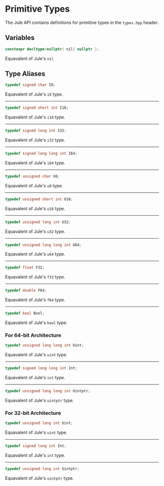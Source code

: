 # Primitive Types

The Jule API contains definitions for primitive types in the `types.hpp` header.

## Variables

```cpp
constexpr decltype(nullptr) nil{ nullptr };
```
Equavalent of Jule's `nil`

## Type Aliases

```cpp
typedef signed char I8;
```
Equavalent of Jule's `i8` type.

---

```cpp
typedef signed short int I16;
```
Equavalent of Jule's `i16` type.

---

```cpp
typedef signed long int I32;
```
Equavalent of Jule's `i32` type.

---

```cpp
typedef signed long long int I64;
```
Equavalent of Jule's `i64` type.

---

```cpp
typedef unsigned char U8;
```
Equavalent of Jule's `u8` type.

---

```cpp
typedef unsigned short int U16;
```
Equavalent of Jule's `u16` type.

---

```cpp
typedef unsigned long int U32;
```
Equavalent of Jule's `u32` type.

---

```cpp
typedef unsigned long long int U64;
```
Equavalent of Jule's `u64` type.

---

```cpp
typedef float F32;
```
Equavalent of Jule's `f32` type.

---

```cpp
typedef double F64;
```
Equavalent of Jule's `f64` type.

---

```cpp
typedef bool Bool;
```
Equavalent of Jule's `bool` type.


### For 64-bit Architecture

```cpp
typedef unsigned long long int Uint;
```
Equavalent of Jule's `uint` type.

---

```cpp
typedef signed long long int Int;
```
Equavalent of Jule's `int` type.

---

```cpp
typedef unsigned long long int Uintptr;
```
Equavalent of Jule's `uintptr` type.

### For 32-bit Architecture

```cpp
typedef unsigned long int Uint;
```
Equavalent of Jule's `uint` type.

---

```cpp
typedef signed long int Int;
```
Equavalent of Jule's `int` type.

---

```cpp
typedef unsigned long int Uintptr;
```
Equavalent of Jule's `uintptr` type.
